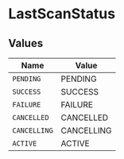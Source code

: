 # LastScanStatus


## Values

| Name         | Value        |
| ------------ | ------------ |
| `PENDING`    | PENDING      |
| `SUCCESS`    | SUCCESS      |
| `FAILURE`    | FAILURE      |
| `CANCELLED`  | CANCELLED    |
| `CANCELLING` | CANCELLING   |
| `ACTIVE`     | ACTIVE       |